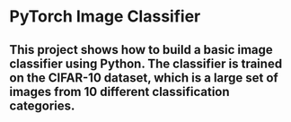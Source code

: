 # PyTorch Image Classifier
## This project shows how to build a basic image classifier using Python. The classifier is trained on the CIFAR-10 dataset, which is a large set of images from 10 different classification categories.
